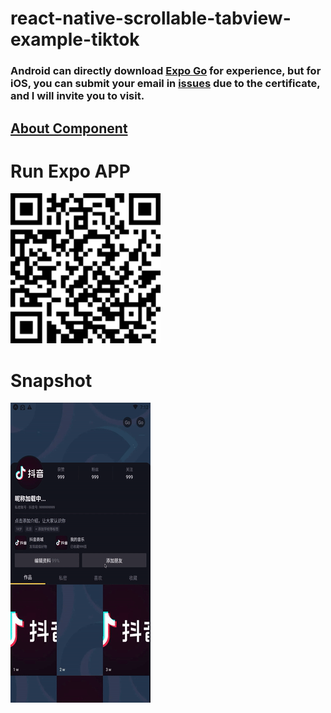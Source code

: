 # react-native-scrollable-tabview-example-tiktok

### Android can directly download [Expo Go](https://play.google.com/store/apps/details?id=host.exp.exponent) for experience, but for iOS, you can submit your email in [issues](../../issues) due to the certificate, and I will invite you to visit.

## [About Component](https://github.com/itenl/react-native-scrollable-tabview)

# Run Expo APP
<img width="240" height="240" src="./snapshot/expo.png" />

# Snapshot

<img src="./snapshot/e18k6-3jmxk.gif" />
<br />